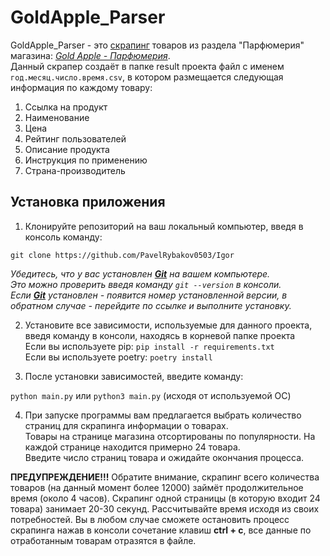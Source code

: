 # GoldApple_Parser

GoldApple_Parser - это [скрапинг](https://ru.wikipedia.org/wiki/Веб-скрейпинг) товаров из раздела "Парфюмерия" магазина:
[*Gold Apple - Парфюмерия*](https://goldapple.ru/parfjumerija).    
Данный скрапер создаёт в папке result проекта файл с именем `год.месяц.число.время.csv`, в котором размещается следующая информация по каждому товару:
1. Ссылка на продукт
2. Наименование
3. Цена
4. Рейтинг пользователей
5. Описание продукта
6. Инструкция по применению
7. Страна-производитель

## Установка приложения

1. Клонируйте репозиторий на ваш локальный компьютер, введя в консоль команду:    

`git clone https://github.com/PavelRybakov0503/Igor`     

*Убедитесь, что у вас установлен [***Git***](https://git-scm.com/) на вашем компьютере.   
Это можно проверить введя команду `git --version` в консоли.  
Если [***Git***](https://git-scm.com/) установлен - появится номер установленной версии, в обратном случае - 
перейдите по ссылке и выполните установку.*

2. Установите все зависимости, используемые для данного проекта, введя команду в консоли, находясь в корневой папке проекта    
Если вы используете pip: `pip install -r requirements.txt`    
Если вы используете poetry: `poetry install`    


3. После установки зависимостей, введите команду:    

`python main.py` или `python3 main.py` (исходя от используемой ОС)


4. При запуске программы вам предлагается выбрать количество страниц для скрапинга информации о товарах.    
Товары на странице магазина отсортированы по популярности. На каждой странице находится примерно 24 товара.    
Введите число страниц товара и ожидайте окончания процесса.


__ПРЕДУПРЕЖДЕНИЕ!!!__ Обратите внимание, скрапинг всего количества товаров (на данный момент более 12000) займёт
продолжительное время (около 4 часов). Скрапинг одной страницы (в которую входит 24 товара) занимает 20-30 секунд.
Рассчитывайте время исходя из своих потребностей. Вы в любом случае сможете остановить процесс скрапинга нажав в консоли
сочетание клавиш __ctrl + c__, все данные по отработанным товарам отразятся в файле.
